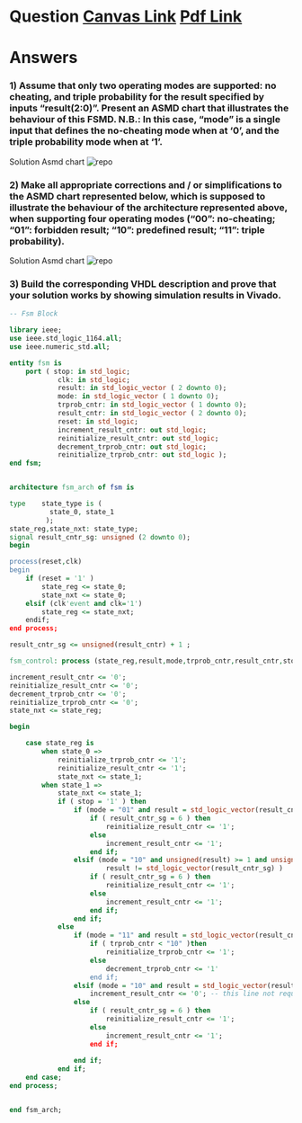 # Question [Canvas Link](https://usn.instructure.com/courses/20282/discussion_topics/129430) [Pdf Link](W02_Jan_15_D2_The_cheating_e-dice_as_a_FSMD.pdf)

# Answers

### 1) Assume that only two operating modes are supported: no cheating, and triple probability for the result specified by inputs “result(2:0)”. Present an ASMD chart that illustrates the behaviour of this FSMD. N.B.: In this case, “mode” is a single input that defines the no-cheating mode when at ‘0’, and the triple probability mode when at ‘1’.

Solution Asmd chart
![repo](edice_cheat_asmd_p1.jpg) 


### 2) Make all appropriate corrections and / or simplifications to the ASMD chart represented below, which is supposed to illustrate the behaviour of the architecture represented above, when supporting four operating modes (“00”: no-cheating; “01”: forbidden result; “10”: predefined result; “11”: triple probability).  

Solution Asmd chart
![repo](edice_cheat_asmd_p2.jpg) 


### 3) Build the corresponding VHDL description and prove that your solution works by showing simulation results in Vivado.

```vhdl
-- Fsm Block 

library	ieee;
use	ieee.std_logic_1164.all;
use	ieee.numeric_std.all;

entity fsm is 
	port ( stop: in std_logic;
			clk: in std_logic;
			result: in std_logic_vector ( 2 downto 0);
			mode: in std_logic_vector ( 1 downto 0);
			trprob_cntr: in std_logic_vector ( 1 downto 0);
			result_cntr: in std_logic_vector ( 2 downto 0);
			reset: in std_logic;
			increment_result_cntr: out std_logic;
			reinitialize_result_cntr: out std_logic;
			decrement_trprob_cntr: out std_logic;
			reinitialize_trprob_cntr: out std_logic );
end fsm;


architecture fsm_arch of fsm is

type	state_type is (
		  state_0, state_1
		 );
state_reg,state_nxt: state_type;
signal result_cntr_sg: unsigned (2 downto 0);
begin

process(reset,clk)
begin
	if (reset = '1' )
		state_reg <= state_0;
		state_nxt <= state_0;
	elsif (clk'event and clk='1')
		state_reg <= state_nxt;
	endif;
end process;

result_cntr_sg <= unsigned(result_cntr) + 1 ;

fsm_control: process (state_reg,result,mode,trprob_cntr,result_cntr,stop)

increment_result_cntr <= '0';
reinitialize_result_cntr <= '0';
decrement_trprob_cntr <= '0';
reinitialize_trprob_cntr <= '0';
state_nxt <= state_reg;

begin

	case state_reg is
		when state_0 =>
			reinitialize_trprob_cntr <= '1';
			reinitialize_result_cntr <= '1';
			state_nxt <= state_1;
		when state_1 =>
			state_nxt <= state_1;
			if ( stop = '1' ) then
				if (mode = "01" and result = std_logic_vector(result_cntr_sg) ) then
					if ( result_cntr_sg = 6 ) then
						reinitialize_result_cntr <= '1';
					else
						increment_result_cntr <= '1';
					end if;
				elsif (mode = "10" and unsigned(result) >= 1 and unsigned(result) <= 6 and 
						result != std_logic_vector(result_cntr_sg) )
					if ( result_cntr_sg = 6 ) then
						reinitialize_result_cntr <= '1';
					else
						increment_result_cntr <= '1';
					end if;
				end if;
			else
				if (mode = "11" and result = std_logic_vector(result_cntr_sg) ) then
					if ( trprob_cntr < "10" )then
						reinitialize_trprob_cntr <= '1';
					else
						decrement_trprob_cntr <= '1'
					end if;
				elsif (mode = "10" and result = std_logic_vector(result_cntr_sg) ) then
					increment_result_cntr <= '0'; -- this line not required as it will be automatically taken care of but the condition is required
				else
					if ( result_cntr_sg = 6 ) then
						reinitialize_result_cntr <= '1';
					else
						increment_result_cntr <= '1';
					end if;
					
				end if;
			end if;
	end case;
end process;


end fsm_arch;
```
